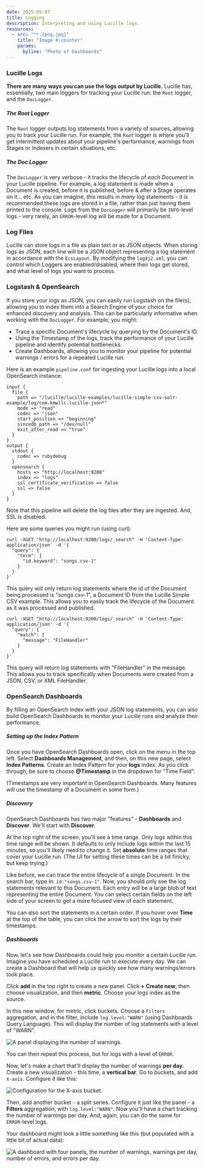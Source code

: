 ```yaml
---
date: 2025-05-07
title: Logging
description: Interpreting and using Lucille logs.
resources:
  - src: "**.{png,jpg}"
    title: "Image #:counter"
    params:
      byline: "Photo of Dashboards"
---
```


### Lucille Logs

**There are many ways you can use the logs output by Lucille.** Lucille has, essentially, two main loggers for tracking your Lucille run: 
the `Root` logger, and the `DocLogger`. 

##### The Root Logger
The `Root` logger outputs log statements from a variety of sources, allowing you to track your Lucille run. For example, the `Root` logger
is where you'll get intermittent updates about your pipeline's performance, warnings from Stages or Indexers in certain situations, etc.

##### The Doc Logger
The `DocLogger` is very verbose - it tracks the lifecycle of _each Document_ in your Lucille pipeline.
For example, a log statement is made when a Document is created, before it is published, before & after a Stage operates on it... etc. 
As you can imagine, this results in _many_ log statements - it is recommended these logs are stored in a file, rather than just
having them printed to the console.
Logs from the `DocLogger` will primarily be `INFO`-level logs - very rarely, an `ERROR`-level log will be made for a Document.

### Log Files
Lucille can store logs in a file as plain text or as JSON objects. When storing logs as JSON, each line will be a JSON object representing
a log statement in accordance with the `EcsLayout`. By modifying the `log4j2.xml`, you can control which Loggers are enabled/disabled,
where their logs get stored, and what level of logs you want to process.

### Logstash & OpenSearch
If you store your logs as JSON, you can easily run Logstash on the file(s), allowing you to index them into a Search Engine of your
choice for enhanced discovery and analysis. This can be particularly informative when working with the `DocLogger`. For example,
you might:
* Trace a specific Document's lifecycle by querying by the Document's ID.
* Using the Timestamp of the logs, track the performance of your Lucille pipeline and identify potential bottlenecks.
* Create Dashboards, allowing you to monitor your pipeline for potential warnings / errors for a repeated Lucille run.

Here is an example `pipeline.conf` for ingesting your Lucille logs into a local OpenSearch instance:

```
input {
  file {
    path => "/lucille/lucille-examples/lucille-simple-csv-solr-example/log/com.kmwllc.lucille-json*"
    mode => "read"
    codec => "json"
    start_position => "beginning"
    sincedb_path => "/dev/null"
    exit_after_read => "true"
  }
}
output {
  stdout {
    codec => rubydebug
  }
  opensearch {
    hosts => "http://localhost:9200"
    index => "logs"
    ssl_certificate_verification => false
    ssl => false
  }
}
```

Note that this pipeline will delete the log files after they are ingested. And, SSL is disabled.

Here are some queries you might run (using curl):

```
curl -XGET "http://localhost:9200/logs/_search" -H 'Content-Type: application/json' -d '{
  "query": {
    "term": {
      "id.keyword": "songs.csv-1"
    }
  }
}'
```

This query will only return log statements where the id of the Document being processed is "songs.csv-1", a Document ID
from the Lucille Simple CSV example. This allows you to easily track the lifecycle of the Document as it was processed and published.

```
curl -XGET "http://localhost:9200/logs/_search" -H 'Content-Type: application/json' -d '{
  "query": {
    "match": {
      "message": "FileHandler"        
    }
  }
}'
```

This query will return log statements with "FileHandler" in the message. This allows you to track specifically when Documents were
created from a JSON, CSV, or XML FileHandler.

### OpenSearch Dashboards

By filling an OpenSearch Index with your JSON log statements, you can also build OpenSearch Dashboards to monitor your Lucille runs 
and analyze their performance. 

##### Setting up the Index Pattern

Once you have OpenSearch Dashboards open, click on the menu in the top left. Select **Dashboards Management**, and then, on this new
page, select **Index Patterns**. Create an Index Pattern for your **logs** index. As you click through, be sure to choose **@Timestamp**
in the dropdown for "Time Field". 

(Timestamps are very important in OpenSearch Dashboards. Many features will use the timestamp of a Document in some form.)

##### Discovery

OpenSearch Dashboards has two major "features" - **Dashboards** and **Discover**. We'll start with **Discover**. 

At the top right of the screen, you'll see a time range. Only logs within this time range will be shown. It defaults to only include
logs within the last 15 minutes, so you'll likely need to change it. Set **absolute** time ranges that cover your Lucille run. (The UI
for setting these times can be a bit finicky, but keep trying.)

Like before, we can trace the entire lifecycle of a single Document. In the search bar, type in: `id:"songs.csv-1"`. Now, you
should only see the log statements relevant to this Document. Each entry will be a large blob of text representing the entire Document.
You can select certain fields on the left side of your screen to get a more focused view of each statement. 

You can also sort the statements in a certain order. If you hover over **Time** at the top of the table, you can click the arrow to
sort the logs by their timestamps.

##### Dashboards

Now, let's see how Dashboards could help you monitor a certain Lucille run. Imagine you have scheduled a Lucille run to execute
every day. We can create a Dashboard that will help us quickly see how many warnings/errors took place. 

Click **add** in the top right to create a new panel. Click **+ Create new**, then choose visualization, and then **metric**. Choose
your logs index as the source. 

In this new window, for metric, click buckets. Choose a `Filters` aggregation, and in the filter, include `log.level:"WARN"` (using
Dashboards Query Language). This will display the number of log statements with a level of "WARN".

![A panel displaying the number of warnings.](warnings-panel.png)

You can then repeat this process, but for logs with a level of `ERROR`.

Now, let's make a chart that'll display the number of warnings **per day**. Create a new visualization - this time, a **vertical bar**.
Go to buckets, and add `X-axis`. Configure it like this:

![Configuration for the X-axis bucket.](x-axis.png)

Then, add another bucket - a split series. Configure it just like the panel - a **Filters** aggregation, with `log.level:"WARN"`.
Now you'll have a chart tracking the number of warnings per day. And, again, you can do the same for `ERROR`-level logs.

Your dashboard might look a little something like this (but populated with a little bit of actual data):

![A dashboard with four panels, the number of warnings, warnings per day, number of errors, and errors per day.](dashboard.png)